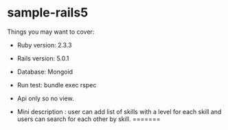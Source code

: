 
# sample-rails5


Things you may want to cover:

* Ruby version: 2.3.3

* Rails version: 5.0.1

* Database: Mongoid

* Run test: bundle exec rspec

* Api only so no view.

* Mini description : user can add list of skills with a level for each skill and users can search for each other by skill.
=======
